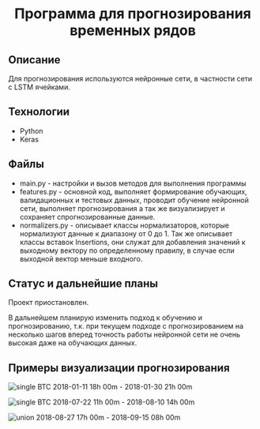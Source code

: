 <div id="header" align="center">
  <h1>Программа для прогнозирования временных рядов</h1>
</div>

## Описание

Для прогнозирования используются нейронные сети, в частности сети с LSTM ячейками.

## Технологии

- Python
- Keras

## Файлы

- main.py - настройки и вызов методов для выполнения программы
- features.py - основной код, выполняет формирование обучающих, валидационных и тестовых данных, проводит обучение нейронной сети, выполняет прогнозирования а так же визуализирует и сохраняет спрогнозированные данные.
- normalizers.py - описывает классы нормализаторов, которые нормализуют данные к диапазону от 0 до 1. Так же описывает классы вставок Insertions, они служат для добавления значений к выходному вектору по определенному правилу, в случае если выходной вектор меньше входного.

## Статус и дальнейшие планы

Проект приостановлен.

В дальнейшем планирую изменить подход к обучению и прогнозированию, т.к. при текущем подходе с прогнозированием на несколько шагов вперед точность работы нейронной сети не очень высокая даже на обучающих данных.

## Примеры визуализации прогнозирования

![single BTC 2018-01-11 18h 00m - 2018-01-30 21h 00m](https://github.com/xristian14/predictTimeSeries/assets/61497170/ebb895f4-552b-4ef0-bd76-4a529cac7be4)

![single BTC 2018-07-22 11h 00m - 2018-08-10 14h 00m](https://github.com/xristian14/predictTimeSeries/assets/61497170/ea01e0f2-6dcb-4dfe-b01f-1a6cd85039da)

![union 2018-08-27 17h 00m - 2018-09-15 08h 00m](https://user-images.githubusercontent.com/61497170/237061661-f21181f4-d39c-4c24-ba99-fdc2dfd71ffe.png)
